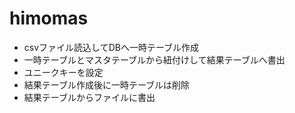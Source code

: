 # himomas

- csvファイル読込してDBへ一時テーブル作成
- 一時テーブルとマスタテーブルから紐付けして結果テーブルへ書出
 - ユニークキーを設定
 - 結果テーブル作成後に一時テーブルは削除
- 結果テーブルからファイルに書出
